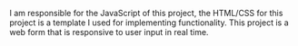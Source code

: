 I am responsible for the JavaScript of this project, the HTML/CSS for this project is a template I used for implementing functionality. This project is a web form that is responsive to user input in real time.
